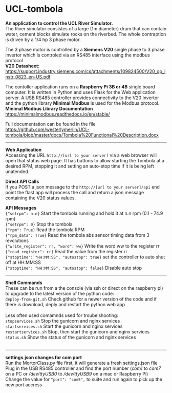 # UCL-tombola

**An application to control the UCL River Simulator.**
<br>
The River simulator consistes of a large (1m diameter) drum that can contain water, cement blocks simulate rocks on the riverbed.
The whole contraption is driven by a 1/4 hp 3 phase motor.

The 3 phase motor is controlled by a **Siemens V20** single phase to 3 phase invertor which is controled via an RS485 
interface using the modbus protocol<br>
**V20 Datasheet:**
https://support.industry.siemens.com/cs/attachments/109824500/V20_op_instr_0823_en-US.pdf
  
The contoller application runs on a **Raspberry Pi 3B or 4B** single board computer. It is written in Python and uses 
Flask for the Web application server. A USB RS485 controller provides connectivity to the V20 Invertor and the python 
library **Minimal Modbus** is used for the Modbus protocol.<br>
**Minimal Modbus Library Documentation** https://minimalmodbus.readthedocs.io/en/stable/

Full documentation can be found in the file https://github.com/westerlymerlin/UCL-tombola/blob/master/docs/Tombola%20Functional%20Description.docx

---
**Web Application**
<br>
Accessing the URL `http://[url to your server]` via a web browser will open that status web page. It has buttons to
allow starting the Tombola at a desired RPM, stopping it and setting an auto-stop time if it is being left unatended.

**Direct API Calls**
<br>
If you POST a json message to the `http://[url to your server]/api` end point the flast app will process the call and
return a json message containing the V20 status values.

**API Messages**
<br>
`{"setrpm": n.n}`  Start the tombola running and hold it at n.n rpm (0.1 - 74.9 rpm)<br>
`{"setrpm": 0}`  Stop the tombola<br>
`{"rpm": True}`  Read the tombola RPM<br>
`{"rpm_data": True}`  Read the tombola abs sensor timing data from 3 revolutions<br>
`{"write_register": rr, "word": ww}`  Write the word ww to the register rr<br>
`{"read_register": rr}`  Read the value from the register rr<br>
`{"stoptime": "HH:MM:SS", "autostop": true}` set the controller to auto shut off at HH:MM:SS<br>
`{"stoptime": "HH:MM:SS", "autostop": false}` Disable auto stop

---

**Shell Commands**
<br>
These can be run from a the console (via ssh or direct on the raspberry pi) to upgrade to the latest version of the
python code:<br>
`deploy-from-git.sh`  Check github for a newer version of the code and if there is download, deply and restart the 
python web app<br>
<br>
Less often used comamnds used for troubelshooting:<br>
`stopservices.sh` Stop the gunicorn and nginx services<br>
`startservices.sh` Start the gunicorn and nginx services<br>
`restartservices.sh` Stop, then start the gunicorn and nginx services<br>
`status.sh` Show the status of the gunicorn and nginx services<br>
<br>

---

**settings.json changes for com port**
<br>
Run the MortorClass.py file first, it will generate a fresh settings.json file<br>
Plug in the USB RS485 controller and find the port number (*com1* to *com7* on a PC or */dev/ttyUSB0* to
*/dev/ttyUSB9* on a mac or Raspberry Pi)  <br>
Change the value for `"port": "com5",`  to suite and run again to pick up the new port accress

